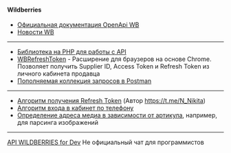 #### Wildberries

- [Официальная документация OpenApi WB](https://openapi.wb.ru)
- [Новости WB](https://seller.wildberries.ru/news-v2)
------------
- [Библиотека на PHP для работы с API](https://github.com/Dakword "Библиотека на PHP для работы с API")
- [WBRefreshToken](https://gitlab.com/vokskela/WBRefreshToken "WBRefreshToken") - Расширение для браузеров на основе Chrome. Позволяет получить Supplier ID, Access Token и Refresh Token из личного кабинета продавца
- [Пополняемая коллекция запросов в Postman](https://www.postman.com/wbteam/workspace/wb-workspace "Пополняемая коллекция запросов в Postman")
------------
- [Алгоритм получения Refresh Token](./UpdateRefreshToken.md "Алгоритм получения Refresh Token") (Автор https://t.me/N_Nikita)
- [Алгоритм входа в кабинет по телефону](./LoginByPhone.md "Алгоритм входа в кабинет по телефону")
- [Определение адреса медиа в зависимости от артикула](./volHost.md), например, для парсинга изображений
------------
[API WILDBERRIES for Dev](https://t.me/wildberriesApiForDev) Не официальный чат для программистов
